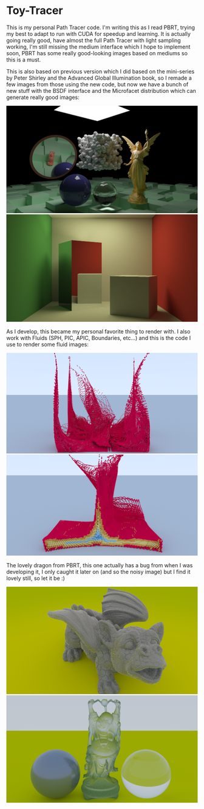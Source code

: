 # Toy-Tracer
This is my personal Path Tracer code. I'm writing this as I read PBRT, trying my best to adapt to run with CUDA for speedup and learning.
It is actually going really good, have almost the full Path Tracer with light sampling working, I'm still missing the medium
interface which I hope to implement soon, PBRT has some really good-looking images based on mediums so this is a must.

This is also based on previous version which I did based on the mini-series by Peter Shirley and the Advanced Global Illumination book,
so I remade a few images from those using the new code, but now we have a bunch of new stuff with the BSDF interface and the Microfacet distribution which can generate really good images:

![Alt text](/images/scene0.png)
![Alt text](/images/cornell.png) 


As I develop, this became my personal favorite thing to render with. I also work with Fluids (SPH, PIC, APIC, Boundaries, etc...)
and this is the code I use to render some fluid images:

![Alt text](/images/quad_dam_80.png)
![Alt text](/images/fluid_scene1.png)

The lovely dragon from PBRT, this one actually has a bug from when I was developing it, I only caught it later on (and so the noisy image) but I find
it lovely still, so let it be :)

![Alt text](/images/dragon2.png)
![Alt text](/images/glassmicro.png)
